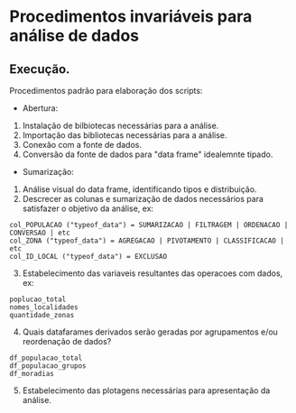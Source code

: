 # Procedimentos invariáveis para análise de dados

## Execução.

Procedimentos padrão para elaboração dos scripts:

- Abertura:
1. Instalação de bilbiotecas necessárias para a análise.
2. Importação das bibliotecas necessárias para a análise.
3. Conexão com a fonte de dados.
4. Conversão da fonte de dados para "data frame" idealemnte tipado.

- Sumarização:
1. Análise visual do data frame, identificando tipos e distribuição.
2. Descrecer as colunas e sumarização de dados necessários para satisfazer o objetivo da análise, ex:
````
col_POPULACAO ("typeof_data") = SUMARIZACAO | FILTRAGEM | ORDENACAO | CONVERSAO | etc
col_ZONA ("typeof_data") = AGREGACAO | PIVOTAMENTO | CLASSIFICACAO | etc
col_ID_LOCAL ("typeof_data") = EXCLUSAO
````
3. Estabelecimento das variaveis resultantes das operacoes com dados, ex:
````
poplucao_total
nomes_localidades
quantidade_zonas
````

4. Quais datafarames derivados serão geradas por agrupamentos e/ou reordenação de dados?
````
df_populacao_total
df_populacao_grupos
df_moradias
````
5. Estabelecimento das plotagens necessárias para apresentação da análise.
